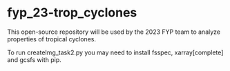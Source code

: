 # fyp_23-trop_cyclones
This open-source repository will be used by the 2023 FYP team to analyze properties of tropical cyclones.

To run createImg_task2.py you may need to install fsspec, xarray[complete] and gcsfs with pip.